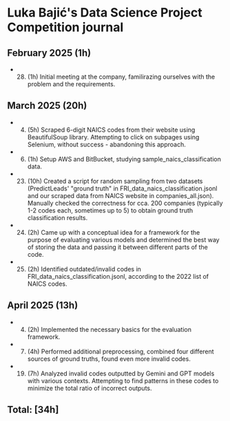 # Luka Bajić's Data Science Project Competition journal

## February 2025 (1h)

* 28. (1h) Initial meeting at the company, familirazing ourselves with the problem and the requirements. 

## March 2025 (20h)

* 4. (5h) Scraped 6-digit NAICS codes from their website using BeautifulSoup library. Attempting to click on subpages using Selenium, without success - abandoning this approach. 
* 6. (1h) Setup AWS and BitBucket, studying sample_naics_classification data.
* 23. (10h) Created a script for random sampling from two datasets (PredictLeads' "ground truth" in FRI_data_naics_classification.jsonl and our scraped data from NAICS website in companies_all.json). Manually checked the correctness for cca. 200 companies (typically 1-2 codes each, sometimes up to 5) to obtain ground truth classification results.
* 24. (2h) Came up with a conceptual idea for a framework for the purpose of evaluating various models and determined the best way of storing the data and passing it between different parts of the code.
* 25. (2h) Identified outdated/invalid codes in FRI_data_naics_classification.jsonl, according to the 2022 list of NAICS codes.

## April 2025 (13h)
* 4. (2h) Implemented the necessary basics for the evaluation framework. 
* 7. (4h) Performed additional preprocessing, combined four different sources of ground truths, found even more invalid codes.
* 19. (7h) Analyzed invalid codes outputted by Gemini and GPT models with various contexts. Attempting to find patterns in these codes to minimize the total ratio of incorrect outputs. 

## Total: [34h]
